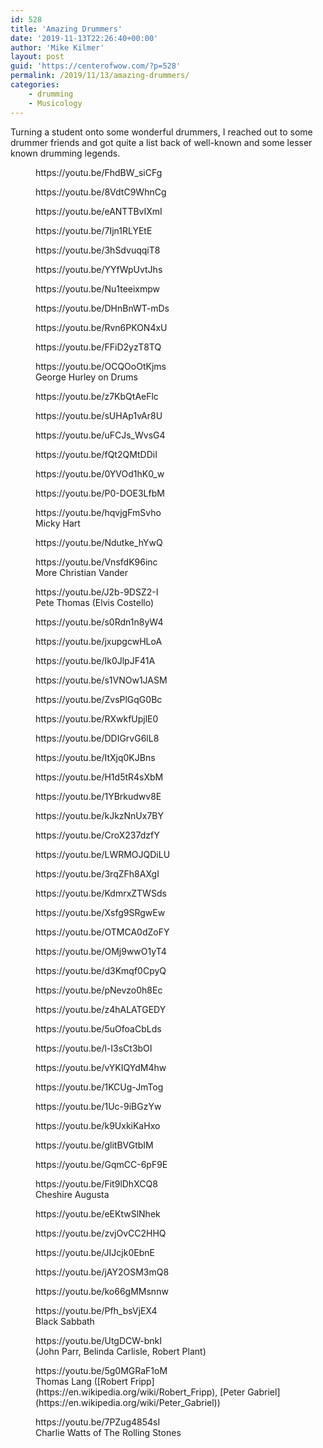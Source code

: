```yaml
---
id: 528
title: 'Amazing Drummers'
date: '2019-11-13T22:26:40+00:00'
author: 'Mike Kilmer'
layout: post
guid: 'https://centerofwow.com/?p=528'
permalink: /2019/11/13/amazing-drummers/
categories:
    - drumming
    - Musicology
---
```


Turning a student onto some wonderful drummers, I reached out to some drummer friends and got quite a list back of well-known and some lesser known drumming legends.

<figure class="wp-block-embed-youtube wp-block-embed is-type-video is-provider-youtube wp-embed-aspect-4-3 wp-has-aspect-ratio"><div class="wp-block-embed__wrapper">https://youtu.be/FhdBW_siCFg </div></figure><figure class="wp-block-embed-youtube wp-block-embed is-type-video is-provider-youtube wp-embed-aspect-4-3 wp-has-aspect-ratio"><div class="wp-block-embed__wrapper">https://youtu.be/8VdtC9WhnCg </div></figure><figure class="wp-block-embed-youtube wp-block-embed is-type-video is-provider-youtube wp-embed-aspect-4-3 wp-has-aspect-ratio"><div class="wp-block-embed__wrapper">https://youtu.be/eANTTBvIXmI </div></figure><figure class="wp-block-embed-youtube wp-block-embed is-type-video is-provider-youtube wp-embed-aspect-4-3 wp-has-aspect-ratio"><div class="wp-block-embed__wrapper">https://youtu.be/7Ijn1RLYEtE </div></figure><figure class="wp-block-embed-youtube wp-block-embed is-type-video is-provider-youtube wp-embed-aspect-4-3 wp-has-aspect-ratio"><div class="wp-block-embed__wrapper">https://youtu.be/3hSdvuqqiT8 </div></figure><figure class="wp-block-embed-youtube wp-block-embed is-type-video is-provider-youtube wp-embed-aspect-4-3 wp-has-aspect-ratio"><div class="wp-block-embed__wrapper">https://youtu.be/YYfWpUvtJhs </div></figure><figure class="wp-block-embed-youtube wp-block-embed is-type-video is-provider-youtube wp-embed-aspect-4-3 wp-has-aspect-ratio"><div class="wp-block-embed__wrapper">https://youtu.be/Nu1teeixmpw </div></figure><figure class="wp-block-embed-youtube wp-block-embed is-type-video is-provider-youtube wp-embed-aspect-16-9 wp-has-aspect-ratio"><div class="wp-block-embed__wrapper">https://youtu.be/DHnBnWT-mDs </div></figure><figure class="wp-block-embed-youtube wp-block-embed is-type-video is-provider-youtube wp-embed-aspect-4-3 wp-has-aspect-ratio"><div class="wp-block-embed__wrapper">https://youtu.be/Rvn6PKON4xU </div></figure><figure class="wp-block-embed-youtube wp-block-embed is-type-video is-provider-youtube wp-embed-aspect-16-9 wp-has-aspect-ratio"><div class="wp-block-embed__wrapper">https://youtu.be/FFiD2yzT8TQ </div></figure><figure class="wp-block-embed-youtube wp-block-embed is-type-video is-provider-youtube wp-embed-aspect-4-3 wp-has-aspect-ratio"><div class="wp-block-embed__wrapper">https://youtu.be/OCQOoOtKjms </div><figcaption>George Hurley on Drums</figcaption></figure><figure class="wp-block-embed-youtube wp-block-embed is-type-video is-provider-youtube wp-embed-aspect-16-9 wp-has-aspect-ratio"><div class="wp-block-embed__wrapper">https://youtu.be/z7KbQtAeFlc </div></figure><figure class="wp-block-embed-youtube wp-block-embed is-type-video is-provider-youtube wp-embed-aspect-16-9 wp-has-aspect-ratio"><div class="wp-block-embed__wrapper">https://youtu.be/sUHAp1vAr8U </div></figure><figure class="wp-block-embed-youtube wp-block-embed is-type-video is-provider-youtube wp-embed-aspect-4-3 wp-has-aspect-ratio"><div class="wp-block-embed__wrapper">https://youtu.be/uFCJs_WvsG4 </div></figure><figure class="wp-block-embed-youtube wp-block-embed is-type-video is-provider-youtube wp-embed-aspect-16-9 wp-has-aspect-ratio"><div class="wp-block-embed__wrapper">https://youtu.be/fQt2QMtDDiI </div></figure><figure class="wp-block-embed-youtube wp-block-embed is-type-video is-provider-youtube wp-embed-aspect-4-3 wp-has-aspect-ratio"><div class="wp-block-embed__wrapper">https://youtu.be/0YVOd1hK0_w </div></figure><figure class="wp-block-embed-youtube wp-block-embed is-type-video is-provider-youtube wp-embed-aspect-16-9 wp-has-aspect-ratio wp-embed-aspect-4-3"><div class="wp-block-embed__wrapper">https://youtu.be/P0-DOE3LfbM </div></figure><figure class="wp-block-embed-youtube wp-block-embed is-type-video is-provider-youtube wp-embed-aspect-4-3 wp-has-aspect-ratio"><div class="wp-block-embed__wrapper">https://youtu.be/hqvjgFmSvho </div><figcaption>Micky Hart</figcaption></figure><figure class="wp-block-embed-youtube wp-block-embed is-type-video is-provider-youtube wp-embed-aspect-4-3 wp-has-aspect-ratio"><div class="wp-block-embed__wrapper">https://youtu.be/Ndutke_hYwQ </div></figure><figure class="wp-block-embed-youtube wp-block-embed is-type-video is-provider-youtube wp-embed-aspect-16-9 wp-has-aspect-ratio"><div class="wp-block-embed__wrapper">https://youtu.be/VnsfdK96inc </div><figcaption>More Christian Vander</figcaption></figure><figure class="wp-block-embed-youtube wp-block-embed is-type-video is-provider-youtube wp-embed-aspect-16-9 wp-has-aspect-ratio"><div class="wp-block-embed__wrapper">https://youtu.be/J2b-9DSZ2-I </div><figcaption>Pete Thomas (Elvis Costello)</figcaption></figure><figure class="wp-block-embed-youtube wp-block-embed is-type-video is-provider-youtube wp-embed-aspect-4-3 wp-has-aspect-ratio"><div class="wp-block-embed__wrapper">https://youtu.be/s0Rdn1n8yW4 </div></figure><figure class="wp-block-embed-youtube wp-block-embed is-type-video is-provider-youtube wp-embed-aspect-16-9 wp-has-aspect-ratio"><div class="wp-block-embed__wrapper">https://youtu.be/jxupgcwHLoA </div></figure><figure class="wp-block-embed-youtube wp-block-embed is-type-video is-provider-youtube wp-embed-aspect-16-9 wp-has-aspect-ratio"><div class="wp-block-embed__wrapper">https://youtu.be/Ik0JlpJF41A </div></figure><figure class="wp-block-embed-youtube wp-block-embed is-type-video is-provider-youtube wp-embed-aspect-4-3 wp-has-aspect-ratio"><div class="wp-block-embed__wrapper">https://youtu.be/s1VNOw1JASM </div></figure><figure class="wp-block-embed-youtube wp-block-embed is-type-video is-provider-youtube wp-embed-aspect-16-9 wp-has-aspect-ratio"><div class="wp-block-embed__wrapper">https://youtu.be/ZvsPlGqG0Bc </div></figure><figure class="wp-block-embed-youtube wp-block-embed is-type-video is-provider-youtube wp-embed-aspect-4-3 wp-has-aspect-ratio"><div class="wp-block-embed__wrapper">https://youtu.be/RXwkfUpjlE0 </div></figure><figure class="wp-block-embed-youtube wp-block-embed is-type-video is-provider-youtube wp-embed-aspect-16-9 wp-has-aspect-ratio"><div class="wp-block-embed__wrapper">https://youtu.be/DDIGrvG6lL8 </div></figure><figure class="wp-block-embed-youtube wp-block-embed is-type-video is-provider-youtube wp-embed-aspect-16-9 wp-has-aspect-ratio"><div class="wp-block-embed__wrapper">https://youtu.be/ItXjq0KJBns </div></figure><figure class="wp-block-embed-youtube wp-block-embed is-type-video is-provider-youtube wp-embed-aspect-16-9 wp-has-aspect-ratio"><div class="wp-block-embed__wrapper">https://youtu.be/H1d5tR4sXbM </div></figure><figure class="wp-block-embed-youtube wp-block-embed is-type-video is-provider-youtube wp-embed-aspect-4-3 wp-has-aspect-ratio"><div class="wp-block-embed__wrapper">https://youtu.be/1YBrkudwv8E </div></figure><figure class="wp-block-embed-youtube wp-block-embed is-type-video is-provider-youtube wp-embed-aspect-4-3 wp-has-aspect-ratio"><div class="wp-block-embed__wrapper">https://youtu.be/kJkzNnUx7BY </div></figure><figure class="wp-block-embed-youtube wp-block-embed is-type-video is-provider-youtube wp-embed-aspect-16-9 wp-has-aspect-ratio"><div class="wp-block-embed__wrapper">https://youtu.be/CroX237dzfY </div></figure><figure class="wp-block-embed-youtube wp-block-embed is-type-video is-provider-youtube wp-embed-aspect-16-9 wp-has-aspect-ratio"><div class="wp-block-embed__wrapper">https://youtu.be/LWRMOJQDiLU </div></figure><figure class="wp-block-embed-youtube wp-block-embed is-type-video is-provider-youtube wp-embed-aspect-16-9 wp-has-aspect-ratio"><div class="wp-block-embed__wrapper">https://youtu.be/3rqZFh8AXgI </div></figure><figure class="wp-block-embed-youtube wp-block-embed is-type-video is-provider-youtube wp-embed-aspect-16-9 wp-has-aspect-ratio"><div class="wp-block-embed__wrapper">https://youtu.be/KdmrxZTWSds </div></figure><figure class="wp-block-embed-youtube wp-block-embed is-type-video is-provider-youtube wp-embed-aspect-4-3 wp-has-aspect-ratio"><div class="wp-block-embed__wrapper">https://youtu.be/Xsfg9SRgwEw </div></figure><figure class="wp-block-embed-youtube wp-block-embed is-type-video is-provider-youtube wp-embed-aspect-16-9 wp-has-aspect-ratio"><div class="wp-block-embed__wrapper">https://youtu.be/OTMCA0dZoFY </div></figure><figure class="wp-block-embed-youtube wp-block-embed is-type-video is-provider-youtube wp-embed-aspect-4-3 wp-has-aspect-ratio"><div class="wp-block-embed__wrapper">https://youtu.be/OMj9wwO1yT4 </div></figure><figure class="wp-block-embed-youtube wp-block-embed is-type-video is-provider-youtube wp-embed-aspect-16-9 wp-has-aspect-ratio"><div class="wp-block-embed__wrapper">https://youtu.be/d3Kmqf0CpyQ </div></figure><figure class="wp-block-embed-youtube wp-block-embed is-type-video is-provider-youtube wp-embed-aspect-16-9 wp-has-aspect-ratio"><div class="wp-block-embed__wrapper">https://youtu.be/pNevzo0h8Ec </div></figure><figure class="wp-block-embed-youtube wp-block-embed is-type-video is-provider-youtube wp-embed-aspect-16-9 wp-has-aspect-ratio"><div class="wp-block-embed__wrapper">https://youtu.be/z4hALATGEDY </div></figure><figure class="wp-block-embed-youtube wp-block-embed is-type-video is-provider-youtube wp-embed-aspect-4-3 wp-has-aspect-ratio"><div class="wp-block-embed__wrapper">https://youtu.be/5uOfoaCbLds </div></figure><figure class="wp-block-embed-youtube wp-block-embed is-type-video is-provider-youtube wp-embed-aspect-16-9 wp-has-aspect-ratio"><div class="wp-block-embed__wrapper">https://youtu.be/l-I3sCt3bOI </div></figure><figure class="wp-block-embed-youtube wp-block-embed is-type-video is-provider-youtube wp-embed-aspect-4-3 wp-has-aspect-ratio wp-embed-aspect-16-9"><div class="wp-block-embed__wrapper">https://youtu.be/vYKIQYdM4hw </div></figure><figure class="wp-block-embed-youtube wp-block-embed is-type-video is-provider-youtube wp-embed-aspect-16-9 wp-has-aspect-ratio"><div class="wp-block-embed__wrapper">https://youtu.be/1KCUg-JmTog </div></figure><figure class="wp-block-embed-youtube wp-block-embed is-type-video is-provider-youtube wp-embed-aspect-16-9 wp-has-aspect-ratio"><div class="wp-block-embed__wrapper">https://youtu.be/1Uc-9iBGzYw </div></figure><figure class="wp-block-embed-youtube wp-block-embed is-type-video is-provider-youtube wp-embed-aspect-4-3 wp-has-aspect-ratio"><div class="wp-block-embed__wrapper">https://youtu.be/k9UxkiKaHxo </div></figure><figure class="wp-block-embed-youtube wp-block-embed is-type-video is-provider-youtube wp-embed-aspect-16-9 wp-has-aspect-ratio"><div class="wp-block-embed__wrapper">https://youtu.be/glitBVGtbIM </div></figure><figure class="wp-block-embed-youtube wp-block-embed is-type-video is-provider-youtube wp-embed-aspect-16-9 wp-has-aspect-ratio"><div class="wp-block-embed__wrapper">https://youtu.be/GqmCC-6pF9E </div></figure><figure class="wp-block-embed-youtube wp-block-embed is-type-video is-provider-youtube wp-embed-aspect-16-9 wp-has-aspect-ratio"><div class="wp-block-embed__wrapper">https://youtu.be/Fit9lDhXCQ8 </div><figcaption>Cheshire Augusta</figcaption></figure><figure class="wp-block-embed-youtube wp-block-embed is-type-video is-provider-youtube wp-embed-aspect-16-9 wp-has-aspect-ratio"><div class="wp-block-embed__wrapper">https://youtu.be/eEKtwSlNhek </div></figure><figure class="wp-block-embed-youtube wp-block-embed is-type-video is-provider-youtube wp-embed-aspect-16-9 wp-has-aspect-ratio"><div class="wp-block-embed__wrapper">https://youtu.be/zvjOvCC2HHQ </div></figure><figure class="wp-block-embed-youtube wp-block-embed is-type-video is-provider-youtube wp-embed-aspect-4-3 wp-has-aspect-ratio"><div class="wp-block-embed__wrapper">https://youtu.be/JIJcjk0EbnE </div></figure><figure class="wp-block-embed-youtube wp-block-embed is-type-video is-provider-youtube wp-embed-aspect-16-9 wp-has-aspect-ratio"><div class="wp-block-embed__wrapper">https://youtu.be/jAY2OSM3mQ8 </div></figure><figure class="wp-block-embed-youtube wp-block-embed is-type-video is-provider-youtube wp-embed-aspect-4-3 wp-has-aspect-ratio"><div class="wp-block-embed__wrapper">https://youtu.be/ko66gMMsnnw </div></figure><figure class="wp-block-embed-youtube wp-block-embed is-type-video is-provider-youtube wp-embed-aspect-16-9 wp-has-aspect-ratio"><div class="wp-block-embed__wrapper">https://youtu.be/Pfh_bsVjEX4 </div><figcaption>Black Sabbath</figcaption></figure><figure class="wp-block-embed-youtube wp-block-embed is-type-video is-provider-youtube wp-embed-aspect-4-3 wp-has-aspect-ratio"><div class="wp-block-embed__wrapper">https://youtu.be/UtgDCW-bnkI </div><figcaption>(John Parr, Belinda Carlisle, Robert Plant)</figcaption></figure><figure class="wp-block-embed-youtube wp-block-embed is-type-video is-provider-youtube wp-embed-aspect-16-9 wp-has-aspect-ratio"><div class="wp-block-embed__wrapper">https://youtu.be/5g0MGRaF1oM </div><figcaption>Thomas Lang ([Robert Fripp](https://en.wikipedia.org/wiki/Robert_Fripp), [Peter Gabriel](https://en.wikipedia.org/wiki/Peter_Gabriel))</figcaption></figure><figure class="wp-block-embed-youtube wp-block-embed is-type-video is-provider-youtube wp-embed-aspect-4-3 wp-has-aspect-ratio"><div class="wp-block-embed__wrapper">https://youtu.be/7PZug4854sI </div><figcaption>Charlie Watts of The Rolling Stones</figcaption></figure>